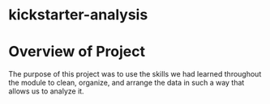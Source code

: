 # kickstarter-analysis

# Overview of Project
  The purpose of this project was to use the skills we had learned throughout the module to clean, organize, and arrange the data in such a way that allows us to analyze it. 
  
